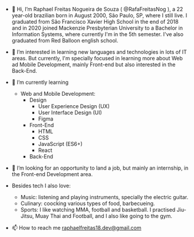 - 👋 Hi, I’m Raphael Freitas Nogueira de Souza ( @RafaFreitasNog ), a 22 year-old brazilian born in August 2000, São Paulo, SP, where I still live.
I graduated from São Francisco Xavier High School in the end of 2018 and in 2020 joined Mackenzie Presbyterian University to a Bachelor in Information Systems, where currently I'm in the 5th semester. I've also graduated from Red Balloon english school.

- 👀 I’m interested in learning new languages and technologies in lots of IT areas. But currently, I'm specially focused in learning more about Web ad Mobile Development, mainly Front-end but also interested in the Back-End.

- 🌱 I’m currently learning

    - Web and Mobile Development:
        - Design
            - User Experience Design (UX)
            - User Interface Design (UI)
            - Figma
        - Front-End
            - HTML
            - CSS
            - JavaScript (ES6+)
            - React
        - Back-End

- 💞️ I’m looking for an opportunity to land a job, but mainly an internship, in the Front-end Development area.

- Besides tech I also love: <br/>
    - Music: listening and playing instruments, specially the electric guitar. <br/>
    - Culinary: coocking various types of food, barbecueing. <br/>
    - Sports: I like watching MMA, football and basketball. I practised Jiu-Jitsu, Muay Thai and Football, and I also like going to the gym.

- 📫 How to reach me raphaelfreitas18.dev@gmail.com

